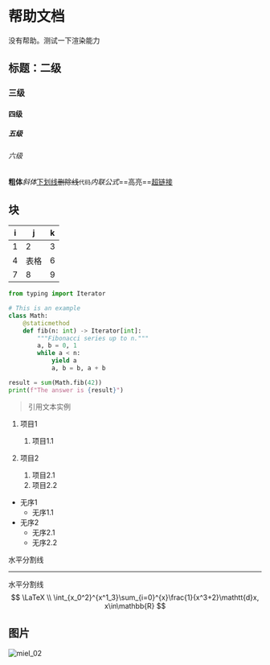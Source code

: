 # 帮助文档

没有帮助。测试一下渲染能力

## 标题：二级

### 三级

#### 四级

##### 五级

###### 六级

**粗体***斜体*<u>下划线</u>~~删除线~~`代码`$内联公式$==高亮==[超链接](http://www.baidu.com)<!--注释-->

## 块

| i | j  | k |
|---|----|---|
| 1 | 2  | 3 |
| 4 | 表格 | 6 |
| 7 | 8  | 9 |

```python
from typing import Iterator

# This is an example
class Math:
    @staticmethod
    def fib(n: int) -> Iterator[int]:
        """Fibonacci series up to n."""
        a, b = 0, 1
        while a < n:
            yield a
            a, b = b, a + b

result = sum(Math.fib(42))
print(f"The answer is {result}")
```

> 引用文本实例

1. 项目1
    1. 项目1.1

2. 项目2
    1. 项目2.1
    2. 项目2.2

- 无序1
    - 无序1.1
- 无序2
    - 无序2.1
    - 无序2.2

水平分割线

------

水平分割线
$$
\LaTeX \\ \int_{x_0^2}^{x^1_3}\sum_{i=0}^{x}\frac{1}{x^3+2}\mathtt{d}x, x\in\mathbb{R}
$$

## 图片

![miel_02](img/tsukimiya/miel_02.png)